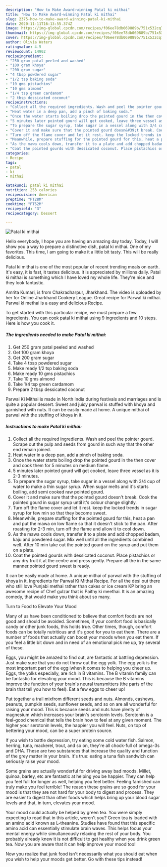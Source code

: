 ```yaml
---
description: "How to Make Award-winning Patal ki mithai"
title: "How to Make Award-winning Patal ki mithai"
slug: 2375-how-to-make-award-winning-patal-ki-mithai
date: 2020-11-11T16:13:55.374Z
image: https://img-global.cpcdn.com/recipes/f06ee78db069889b/751x532cq70/patal-ki-mithai-recipe-main-photo.jpg
thumbnail: https://img-global.cpcdn.com/recipes/f06ee78db069889b/751x532cq70/patal-ki-mithai-recipe-main-photo.jpg
cover: https://img-global.cpcdn.com/recipes/f06ee78db069889b/751x532cq70/patal-ki-mithai-recipe-main-photo.jpg
author: Olivia Waters
ratingvalue: 4.5
reviewcount: 14902
recipeingredient:
- "250 gram patal peeled and washed"
- "100 gram khoya"
- "200 gram sugar"
- "4 tbsp powdered sugar"
- "1/2 tsp baking soda"
- "10 gms pistachios"
- "10 gms almond"
- "1/4 tsp green cardamom"
- "2 tbsp dessicated coconut"
recipeinstructions:
- "Collect all the required ingredients. Wash and peel the pointer gourd. Scrape out the pulp and seeds from gourd in such way that the other end remain joined."
- "Heat water in a deep pan, add a pinch of baking soda."
- "Once the water starts boiling drop the pointed gourd in the then cover and cook them for 5 minutes on medium flame."
- "5 minutes later pointed gourd will get cooked, leave three vessel as it is 2-3 minutes."
- "To prepare the sugar syrup, take sugar in a vessel along with 3/4 cup of water to make a thin sugar syrup. When sugar melts and it&#39;s starts boiling, add semi cooked raw pointed gourd."
- "Cover it and make sure that the pointed gourd doesn&#39;t break. Cook the pointed gourd in sugar syrup until it&#39;s colour change slightly."
- "Turn off the flame cover and let it rest. keep the locked trends in sugar syrup for few min so that they become sweet."
- "Meanwhile, prepare stuffing for the pointed gourd for this, heat a pan and put the mawa on low flame so that it doesn&#39;t stick to the pan. After roasting for 2-3 min, turn off the flame and allow it to cool down."
- "As the mawa cools down, transfer it to a plate and add chopped badam, kaju and powdered sugar. Mix well until all the ingredients combined well. After 10 min take out the pointed gourd on the syrup and put them on a plate."
- "Coat the pointed gourds with dessicated coconut. Place pistachios or any dry fruit it at the centre and press gently. Prepare all the in the same manner.pointed gourd sweet is ready."
categories:
- Recipe
tags:
- patal
- ki
- mithai

katakunci: patal ki mithai 
nutrition: 253 calories
recipecuisine: American
preptime: "PT28M"
cooktime: "PT52M"
recipeyield: "3"
recipecategory: Dessert

---
```



![Patal ki mithai](https://img-global.cpcdn.com/recipes/f06ee78db069889b/751x532cq70/patal-ki-mithai-recipe-main-photo.jpg)

Hello everybody, I hope you are having an amazing day today. Today, I will show you a way to prepare a distinctive dish, patal ki mithai. One of my favorites. This time, I am going to make it a little bit tasty. This will be really delicious.

Patal ki mithai is one of the most popular of recent trending meals on earth. It's easy, it is fast, it tastes delicious. It is appreciated by millions daily. Patal ki mithai is something which I have loved my whole life. They're nice and they look fantastic.

Amrita Kumari, is from Chakradharpur, Jharkhand. The video is uploaded by her for Online Jharkhand Cookery League. Great recipe for Parwal ki mithai. Parwal ki methai is a easy and delicious Recipe.


To get started with this particular recipe, we must prepare a few ingredients. You can cook patal ki mithai using 9 ingredients and 10 steps. Here is how you cook it.

<!--inarticleads1-->

##### The ingredients needed to make Patal ki mithai:

1. Get 250 gram patal peeled and washed
1. Get 100 gram khoya
1. Get 200 gram sugar
1. Take 4 tbsp powdered sugar
1. Make ready 1/2 tsp baking soda
1. Make ready 10 gms pistachios
1. Take 10 gms almond
1. Take 1/4 tsp green cardamom
1. Prepare 2 tbsp dessicated coconut


Parwal Ki Mithai is made in North India during festivals and marriages and is quite a popular dessert. Sweet and juicy parwal is stuffed with khoya and garnished with nuts. It can be easily made at home. A unique mithai of parwal with the stuffing of khoya in it. 

<!--inarticleads2-->

##### Instructions to make Patal ki mithai:

1. Collect all the required ingredients. Wash and peel the pointer gourd. Scrape out the pulp and seeds from gourd in such way that the other end remain joined.
1. Heat water in a deep pan, add a pinch of baking soda.
1. Once the water starts boiling drop the pointed gourd in the then cover and cook them for 5 minutes on medium flame.
1. 5 minutes later pointed gourd will get cooked, leave three vessel as it is 2-3 minutes.
1. To prepare the sugar syrup, take sugar in a vessel along with 3/4 cup of water to make a thin sugar syrup. When sugar melts and it&#39;s starts boiling, add semi cooked raw pointed gourd.
1. Cover it and make sure that the pointed gourd doesn&#39;t break. Cook the pointed gourd in sugar syrup until it&#39;s colour change slightly.
1. Turn off the flame cover and let it rest. keep the locked trends in sugar syrup for few min so that they become sweet.
1. Meanwhile, prepare stuffing for the pointed gourd for this, heat a pan and put the mawa on low flame so that it doesn&#39;t stick to the pan. After roasting for 2-3 min, turn off the flame and allow it to cool down.
1. As the mawa cools down, transfer it to a plate and add chopped badam, kaju and powdered sugar. Mix well until all the ingredients combined well. After 10 min take out the pointed gourd on the syrup and put them on a plate.
1. Coat the pointed gourds with dessicated coconut. Place pistachios or any dry fruit it at the centre and press gently. Prepare all the in the same manner.pointed gourd sweet is ready.


It can be easily made at home. A unique mithai of parwal with the stuffing of khoya in it. Ingredients for Parwal Ki Mithai Recipe. For all the desi out there who still love Punjabi methai rather than cakes or ice cream KP bring an awesome recipe of Chef gulzar that is Paithy ki meethai. It is an amazing comedy, that would make you think about so many. 

Turn to Food to Elevate Your Mood


Many of us have been conditioned to believe that comfort foods are not good and should be avoided. Sometimes, if your comfort food is basically candy or other junk foods, this holds true. Other times, though, comfort foods can be totally nutritious and it's good for you to eat them. There are a number of foods that actually can boost your moods when you eat them. If you feel a little bit down and in need of an emotional pick me up, try several of these.

Eggs, you might be amazed to find out, are fantastic at battling depression. Just make sure that you do not throw out the egg yolk. The egg yolk is the most important part of the egg iwhen it comes to helping you cheer up. Eggs, the yolks especially, are rich in B vitamins. The B vitamin family can be fantastic for elevating your mood. This is because the B vitamins improve the function of your brain's neural transmitters (the parts of the brain that tell you how to feel). Eat a few eggs to cheer up!

Put together a trail mixfrom different seeds and nuts. Almonds, cashews, peanuts, pumpkin seeds, sunflower seeds, and so on are all wonderful for raising your mood. This is because seeds and nuts have plenty of magnesium which increases your brain's serotonin levels. Serotonin is a feel-good chemical that tells the brain how to feel at any given moment. The higher your serotonin levels, the happier you will feel. Nuts, on top of bettering your mood, can be a super protein source.

If you wish to battle depression, try eating some cold water fish. Salmon, herring, tuna, mackerel, trout, and so on, they're all chock-full of omega-3s and DHA. These are two substances that increase the quality and function of the grey matter in your brain. It's true: eating a tuna fish sandwich can seriously raise your mood. 

Some grains are actually wonderful for driving away bad moods. Millet, quinoa, barley, etc are fantastic at helping you be happier. They can help you feel full for longer as well, helping you feel better. Feeling famished can truly make you feel terrible! The reason these grains are so good for your mood is that they are not hard for your body to digest and process. They are easier to digest than other foods which helps bring up your blood sugar levels and that, in turn, elevates your mood.

Your mood could actually be helped by green tea. You were simply expecting to read that in this article, weren't you? Green tea is loaded with an amino acid known as L-theanine. Studies have found that this specific amino acid can essentially stimulate brain waves. This helps focus your mental energy while simultaneously relaxing the rest of your body. You probably already knew it is not difficult to get healthy when you drink green tea. Now you are aware that it can help improve your mood too!

Now you realize that junk food isn't necessarily what you should eat when you wish to help your moods get better. Go  with  these tips  instead!

